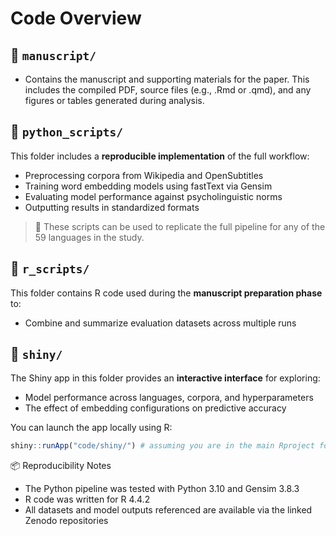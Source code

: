 # Code Overview

## 📁 `manuscript/`

- Contains the manuscript and supporting materials for the paper. This includes the compiled PDF, source files (e.g., .Rmd or .qmd), and any figures or tables generated during analysis.

## 📁 `python_scripts/`

This folder includes a **reproducible implementation** of the full workflow:

- Preprocessing corpora from Wikipedia and OpenSubtitles
- Training word embedding models using fastText via Gensim
- Evaluating model performance against psycholinguistic norms
- Outputting results in standardized formats

> 🔁 These scripts can be used to replicate the full pipeline for any of the 59 languages in the study.

## 📁 `r_scripts/`

This folder contains R code used during the **manuscript preparation phase** to:

- Combine and summarize evaluation datasets across multiple runs

## 📁 `shiny/`

The Shiny app in this folder provides an **interactive interface** for exploring:

- Model performance across languages, corpora, and hyperparameters
- The effect of embedding configurations on predictive accuracy

You can launch the app locally using R:

```r
shiny::runApp("code/shiny/") # assuming you are in the main Rproject folder 
```

📦 Reproducibility Notes

- The Python pipeline was tested with Python 3.10 and Gensim 3.8.3
- R code was written for R 4.4.2
- All datasets and model outputs referenced are available via the linked Zenodo repositories

